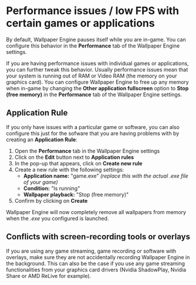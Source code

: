 # Performance issues / low FPS with certain games or applications

By default, Wallpaper Engine pauses itself while you are in-game. You can configure this behavior in the **Performance** tab of the Wallpaper Engine settings.

If you are having performance issues with individual games or applications, you can further tweak this behavior. Usually performance issues mean that your system is running out of RAM or Video RAM (the memory on your graphics card). You can configure Wallpaper Engine to free up any memory when in-game by changing the **Other application fullscreen** option to **Stop (free memory)** in the **Performance** tab of the Wallpaper Engine settings.

## Application Rule

If you only have issues with a particular game or software, you can also configure this just for the sofware that you are having problems with by creating an **Application Rule**:

1. Open the **Performance** tab in the Wallpaper Engine settings
2. Click on the **Edit** button next to **Application rules**
3. In the pop-up that appears, click on **Create new rule**
4. Create a new rule with the following settings:
    * **Application name:** "game.exe" *(replace this with the actual .exe file of your game)*
    * **Condition:** "Is running"
    * **Wallpaper playback:** "Stop (free memory)"
5. Confirm by clicking on **Create**

Wallpaper Engine will now completely remove all wallpapers from memory when the *.exe* you configured is launched.

## Conflicts with screen-recording tools or overlays

If you are using any game streaming, game recording or software with overlays, make sure they are not accidentally recording Wallpaper Engine in the background. This can also be the case if you use any game streaming functionalities from your graphics card drivers (Nvidia ShadowPlay, Nvidia Share or AMD ReLive for example).
